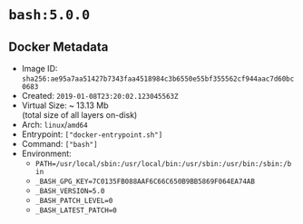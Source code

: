 # `bash:5.0.0`

## Docker Metadata

- Image ID: `sha256:ae95a7aa51427b7343faa4518984c3b6550e55bf355562cf944aac7d60bc0683`
- Created: `2019-01-08T23:20:02.123045563Z`
- Virtual Size: ~ 13.13 Mb  
  (total size of all layers on-disk)
- Arch: `linux`/`amd64`
- Entrypoint: `["docker-entrypoint.sh"]`
- Command: `["bash"]`
- Environment:
  - `PATH=/usr/local/sbin:/usr/local/bin:/usr/sbin:/usr/bin:/sbin:/bin`
  - `_BASH_GPG_KEY=7C0135FB088AAF6C66C650B9BB5869F064EA74AB`
  - `_BASH_VERSION=5.0`
  - `_BASH_PATCH_LEVEL=0`
  - `_BASH_LATEST_PATCH=0`
